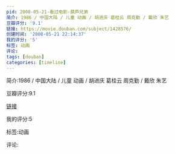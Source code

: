 ```yaml
---
pid: 2008-05-21-看过电影-葫芦兄弟
简介: 1986 / 中国大陆 / 儿童 动画 / 胡进庆 葛桂云 周克勤 / 戴欣 朱艺
豆瓣评分: '9.1'
链接: https://movie.douban.com/subject/1428576/
创建时间: '2008-05-21 22:14:37'
我的评分: '5'
标签: 动画
评论:
tags: [douban]
categories: [timeline]
---
```

简介:1986 / 中国大陆 / 儿童 动画 / 胡进庆 葛桂云 周克勤 / 戴欣 朱艺

豆瓣评分:9.1

[链接](https://movie.douban.com/subject/1428576/)

我的评分:5

标签:动画

评论:

